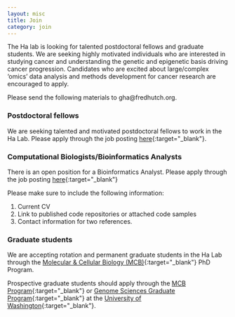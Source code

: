 ```yaml
---
layout: misc
title: Join
category: join
---
```


The Ha lab is looking for talented postdoctoral fellows and graduate students. We are seeking highly motivated individuals who are interested in studying cancer and understanding the genetic and epigenetic basis driving cancer progression. Candidates who are excited about large/complex ‘omics’ data analysis and methods development for cancer research are encouraged to apply.

Please send the following materials to gha<span style="display:none">obfuscate</span>@fredhutch.org.

### Postdoctoral fellows

We are seeking talented and motivated postdoctoral fellows to work in the Ha Lab. Please apply through the job posting [here](https://careers-fhcrc.icims.com/jobs/11766/post-doctoral-research-fellow-in-cancer-genomics/job?iis=Social+Networks&iieid=pt1531784344316bc1da){:target="_blank"}.

### Computational Biologists/Bioinformatics Analysts

There is an open position for a Bioinformatics Analyst. Please apply through the job posting [here](https://careers-fhcrc.icims.com/jobs/12530/bioinformatics-analyst-i/job?hub=7){:target="_blank"}

Please make sure to include the following information:
1. Current CV 
2. Link to published code repositories or attached code samples
3. Contact information for two references. 

### Graduate students

We are accepting rotation and permanent graduate students in the Ha Lab through the [Molecular & Cellular Biology (MCB)](https://mcb-seattle.edu/){:target="_blank"} PhD Program. 

Prospective graduate students should apply through the [MCB Program](https://mcb-seattle.edu/){:target="_blank"} or [Genome Sciences Graduate Program](http://www.gs.washington.edu/academics/gradprogram/index.htm){:target="_blank"} at the [University of Washington](https://www.washington.edu/){:target="_blank"}.
